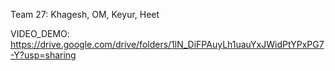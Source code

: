 Team 27: Khagesh, OM, Keyur, Heet

VIDEO_DEMO: https://drive.google.com/drive/folders/1lN_DiFPAuyLh1uauYxJWidPtYPxPG7-Y?usp=sharing
